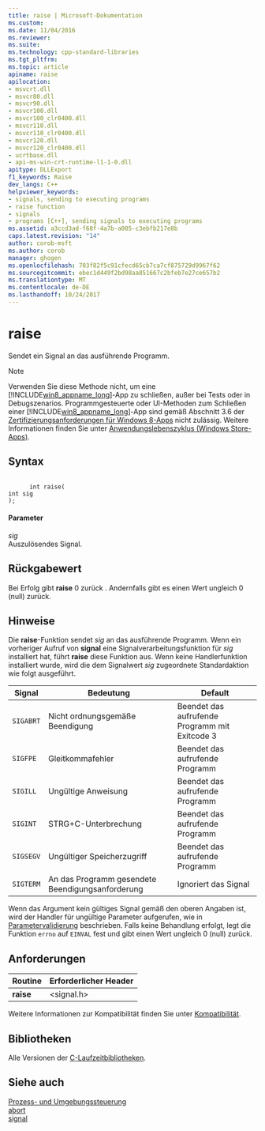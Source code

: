 ```yaml
---
title: raise | Microsoft-Dokumentation
ms.custom: 
ms.date: 11/04/2016
ms.reviewer: 
ms.suite: 
ms.technology: cpp-standard-libraries
ms.tgt_pltfrm: 
ms.topic: article
apiname: raise
apilocation:
- msvcrt.dll
- msvcr80.dll
- msvcr90.dll
- msvcr100.dll
- msvcr100_clr0400.dll
- msvcr110.dll
- msvcr110_clr0400.dll
- msvcr120.dll
- msvcr120_clr0400.dll
- ucrtbase.dll
- api-ms-win-crt-runtime-l1-1-0.dll
apitype: DLLExport
f1_keywords: Raise
dev_langs: C++
helpviewer_keywords:
- signals, sending to executing programs
- raise function
- signals
- programs [C++], sending signals to executing programs
ms.assetid: a3ccd3ad-f68f-4a7b-a005-c3ebfb217e8b
caps.latest.revision: "14"
author: corob-msft
ms.author: corob
manager: ghogen
ms.openlocfilehash: 703f82f5c91cfecd65cb7ca7cf875729d9967f62
ms.sourcegitcommit: ebec1d449f2bd98aa851667c2bfeb7e27ce657b2
ms.translationtype: MT
ms.contentlocale: de-DE
ms.lasthandoff: 10/24/2017
---
```

# <a name="raise"></a>raise
Sendet ein Signal an das ausführende Programm.  
  
> [!NOTE]
>  Verwenden Sie diese Methode nicht, um eine [!INCLUDE[win8_appname_long](../../build/includes/win8_appname_long_md.md)]-App zu schließen, außer bei Tests oder in Debugszenarios. Programmgesteuerte oder UI-Methoden zum Schließen einer [!INCLUDE[win8_appname_long](../../build/includes/win8_appname_long_md.md)]-App sind gemäß Abschnitt 3.6 der [Zertifizierungsanforderungen für Windows 8-Apps](http://go.microsoft.com/fwlink/?LinkId=262889) nicht zulässig. Weitere Informationen finden Sie unter [Anwendungslebenszyklus (Windows Store-Apps)](http://go.microsoft.com/fwlink/?LinkId=262853).  
  
## <a name="syntax"></a>Syntax  
  
```  
  
      int raise(  
int sig   
);  
```  
  
#### <a name="parameters"></a>Parameter  
 *sig*  
 Auszulösendes Signal.  
  
## <a name="return-value"></a>Rückgabewert  
 Bei Erfolg gibt **raise** 0 zurück . Andernfalls gibt es einen Wert ungleich 0 (null) zurück.  
  
## <a name="remarks"></a>Hinweise  
 Die **raise**-Funktion sendet *sig* an das ausführende Programm. Wenn ein vorheriger Aufruf von **signal** eine Signalverarbeitungsfunktion für *sig* installiert hat, führt **raise** diese Funktion aus. Wenn keine Handlerfunktion installiert wurde, wird die dem Signalwert *sig* zugeordnete Standardaktion wie folgt ausgeführt.  
  
|Signal|Bedeutung|Default|  
|------------|-------------|-------------|  
|`SIGABRT`|Nicht ordnungsgemäße Beendigung|Beendet das aufrufende Programm mit Exitcode 3|  
|`SIGFPE`|Gleitkommafehler|Beendet das aufrufende Programm|  
|`SIGILL`|Ungültige Anweisung|Beendet das aufrufende Programm|  
|`SIGINT`|STRG+C-Unterbrechung|Beendet das aufrufende Programm|  
|`SIGSEGV`|Ungültiger Speicherzugriff|Beendet das aufrufende Programm|  
|`SIGTERM`|An das Programm gesendete Beendigungsanforderung|Ignoriert das Signal|  
  
 Wenn das Argument kein gültiges Signal gemäß den oberen Angaben ist, wird der Handler für ungültige Parameter aufgerufen, wie in [Parametervalidierung](../../c-runtime-library/parameter-validation.md) beschrieben. Falls keine Behandlung erfolgt, legt die Funktion `errno` auf `EINVAL` fest und gibt einen Wert ungleich 0 (null) zurück.  
  
## <a name="requirements"></a>Anforderungen  
  
|Routine|Erforderlicher Header|  
|-------------|---------------------|  
|**raise**|\<signal.h>|  
  
 Weitere Informationen zur Kompatibilität finden Sie unter [Kompatibilität](../../c-runtime-library/compatibility.md).  
  
## <a name="libraries"></a>Bibliotheken  
 Alle Versionen der [C-Laufzeitbibliotheken](../../c-runtime-library/crt-library-features.md).  
  
## <a name="see-also"></a>Siehe auch  
 [Prozess- und Umgebungssteuerung](../../c-runtime-library/process-and-environment-control.md)   
 [abort](../../c-runtime-library/reference/abort.md)   
 [signal](../../c-runtime-library/reference/signal.md)
